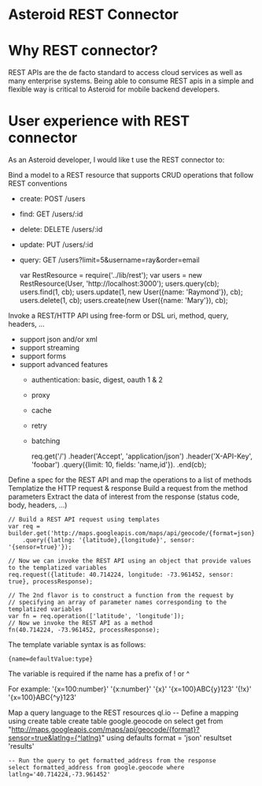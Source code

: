 Asteroid REST Connector
=======================

Why REST connector?
===================
REST APIs are the de facto standard to access cloud services as well as many enterprise systems. Being able to consume REST apis in a simple and flexible way is critical to Asteroid for mobile backend developers.

User experience with REST connector
===================================

As an Asteroid developer, I would like t use the REST connector to:

Bind a model to a REST resource that supports CRUD operations that follow REST conventions

* create: POST /users
* find: GET /users/:id
* delete: DELETE /users/:id
* update: PUT /users/:id
* query: GET /users?limit=5&username=ray&order=email

    var RestResource = require('../lib/rest');
    var users = new RestResource(User, 'http://localhost:3000');
    users.query(cb);
    users.find(1, cb);
    users.update(1, new User({name: 'Raymond'}), cb);
    users.delete(1, cb);
    users.create(new User({name: 'Mary'}), cb);

Invoke a REST/HTTP API using free-form or DSL
uri, method, query, headers, ...
* support json and/or xml
* support streaming
* support forms
* support advanced features
  * authentication: basic, digest, oauth 1 & 2
  * proxy
  * cache
  * retry
  * batching

    req.get('/')
    .header('Accept', 'application/json')
    .header('X-API-Key', 'foobar')
    .query({limit: 10, fields: 'name,id'}).
    .end(cb);


Define a spec for the REST API and map the operations to a list of methods
Templatize the HTTP request & response
Build a request from the method parameters
Extract the data of interest from the response (status code, body, headers, ...)

    // Build a REST API request using templates
    var req = builder.get('http://maps.googleapis.com/maps/api/geocode/{format=json}')
        .query({latlng: '{latitude},{longitude}', sensor: '{sensor=true}'});
 
    // Now we can invoke the REST API using an object that provide values to the templatized variables
    req.request({latitude: 40.714224, longitude: -73.961452, sensor: true}, processResponse);
 
    // The 2nd flavor is to construct a function from the request by
    // specifying an array of parameter names corresponding to the templatized variables
    var fn = req.operation(['latitude', 'longitude']);
    // Now we invoke the REST API as a method
    fn(40.714224, -73.961452, processResponse);

The template variable syntax is as follows:

    {name=defaultValue:type}

The variable is required if the name has a prefix of ! or ^

For example:
    '{x=100:number}'
    '{x:number}'
    '{x}'
    '{x=100}ABC{y}123'
    '{!x}'
    '{x=100}ABC{^y}123'


Map a query language to the REST resources
ql.io
    -- Define a mapping using create table
    create table google.geocode
    on select get from "http://maps.googleapis.com/maps/api/geocode/{format}?sensor=true&latlng={^latlng}"
    using defaults format = 'json'
    resultset 'results'
  
    -- Run the query to get formatted_address from the response
    select formatted_address from google.geocode where latlng='40.714224,-73.961452'


